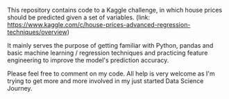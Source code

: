 This repository contains code to a Kaggle challenge, in which house prices should be predicted given a set of variables.
(link: https://www.kaggle.com/c/house-prices-advanced-regression-techniques/overview)

It mainly serves the purpose of getting familiar with Python, pandas and basic machine learning / regression techniques and practicing feature engineering to improve the model's prediction accuracy.

Please feel free to comment on my code. All help is very welcome as I'm trying to get more and more involved in my just started Data Science Journey.
